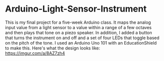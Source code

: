 # Arduino-Light-Sensor-Instrument
This is my final project for a five-week Arduino class.
It maps the analog input value from a light sensor to a value within a range of a few octaves and then plays that tone on a piezo speaker.
In addition, I added a button that turns the instrument on and off and a set of four LEDs that toggle based on the pitch of the tone.
I used an Arduino Uno 101 with an EducationShield to make this.
Here's what the design looks like: https://imgur.com/a/8AZ7zh4
